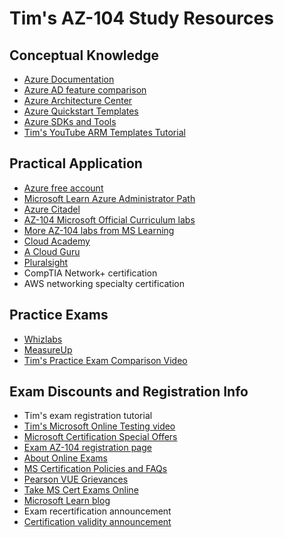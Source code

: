 # Tim's AZ-104 Study Resources

## Conceptual Knowledge

* [Azure Documentation](https://docs.microsoft.com/en-us/azure/)
* [Azure AD feature comparison](https://azure.microsoft.com/en-us/pricing/details/active-directory/)
* [Azure Architecture Center](https://docs.microsoft.com/en-us/azure/architecture/)
* [Azure Quickstart Templates](https://azure.microsoft.com/en-us/resources/templates/)
* [Azure SDKs and Tools](https://azure.microsoft.com/en-us/downloads/)
* [Tim's YouTube ARM Templates Tutorial](https://timwinfo-my.sharepoint.com/:x:/g/personal/tim_timw_info/EQRooL1BhnRMjaIx6WEovRYBDXbzHOI1CrtpNls3zesDHw?rtime=TS46Lu0W2Ug)

## Practical Application

* [Azure free account](https://azure.microsoft.com/en-us/free/)
* [Microsoft Learn Azure Administrator Path](https://docs.microsoft.com/en-us/learn/browse/?roles=administrator)
* [Azure Citadel](https://azurecitadel.com/)
* [AZ-104 Microsoft Official Curriculum labs](https://github.com/MicrosoftLearning/AZ-104-MicrosoftAzureAdministrator)
* [More AZ-104 labs from MS Learning](https://microsoftlearning.github.io/AZ-104-MicrosoftAzureAdministrator/)
* [Cloud Academy](https://cloudacademy.com/learning-paths/az-104-exam-preparation-microsoft-azure-administrator-1-1332/)
* [A Cloud Guru](https://acloud.guru/learn/160303d7-6947-4fbc-9d19-fa304849f92e)
* [Pluralsight](https://www.pluralsight.com/paths/microsoft-azure-administrator-az-104)
* CompTIA Network+ certification
* AWS networking specialty certification

## Practice Exams

* [Whizlabs](https://www.whizlabs.com/microsoft-azure-certification-az-104/)
* [MeasureUp](https://www.measureup.com/az-104-microsoft-azure-administrator.html)
* [Tim's Practice Exam Comparison Video](https://www.youtube.com/watch?v=_aH4DbpcJWA&t=2s)

## Exam Discounts and Registration Info

* Tim's exam registration tutorial
* [Tim's Microsoft Online Testing video](https://www.youtube.com/watch?v=myf6r5nulj0)
* [Microsoft Certification Special Offers](https://www.microsoft.com/en-us/learning/offers.aspx)
* [Exam AZ-104 registration page](https://docs.microsoft.com/en-us/learn/certifications/exams/az-104)
* [About Online Exams](https://www.microsoft.com/en-us/learning/online-exams.aspx)
* [MS Certification Policies and FAQs](https://www.microsoft.com/en-us/learning/certification-exam-policies.aspx)
* [Pearson VUE Grievances](https://home.pearsonvue.com/microsoft/contact)
* [Take MS Cert Exams Online](https://build5nines.com/take-microsoft-certification-exams-during-covid-19-coronavirus-quarantine/)
* [Microsoft Learn blog](https://techcommunity.microsoft.com/t5/microsoft-learn-blog/bg-p/MicrosoftLearnBlog)
* Exam recertification announcement
* [Certification validity announcement](https://techcommunity.microsoft.com/t5/microsoft-learn-blog/reminder-role-based-and-specialty-certifications-to-be-valid-for/ba-p/2150406)
